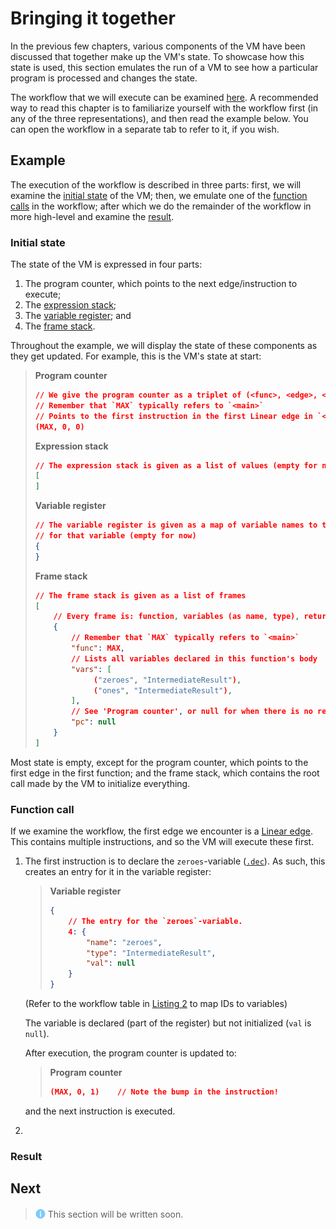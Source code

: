 # Bringing it together
In the previous few chapters, various components of the VM have been discussed that together make up the VM's state. To showcase how this state is used, this section emulates the run of a VM to see how a particular program is processed and changes the state.

The workflow that we will execute can be examined [here](./showcase_appendix.md). A recommended way to read this chapter is to familiarize yourself with the workflow first (in any of the three representations), and then read the example below. You can open the workflow in a separate tab to refer to it, if you wish.


## Example
The execution of the workflow is described in three parts: first, we will examine the [initial state](#initial-state) of the VM; then, we emulate one of the [function calls](#function-call) in the workflow; after which we do the remainder of the workflow in more high-level and examine the [result](#result).

### Initial state
The state of the VM is expressed in four parts:
1. The program counter, which points to the next edge/instruction to execute;
2. The [expression stack](./stack.md);
3. The [variable register](./var_reg.md); and
4. The [frame stack](./frame_stack.md).

Throughout the example, we will display the state of these components as they get updated. For example, this is the VM's state at start:
> **Program counter**
> ```json
> // We give the program counter as a triplet of (<func>, <edge>, <instr_or_null>)
> // Remember that `MAX` typically refers to `<main>`
> // Points to the first instruction in the first Linear edge in `<main>`
> (MAX, 0, 0)
> ```
> **Expression stack**
> ```json
> // The expression stack is given as a list of values (empty for now)
> [
> ]
> ```
> **Variable register**
> ```json
> // The variable register is given as a map of variable names to the contents
> // for that variable (empty for now)
> {
> }
> ```
> **Frame stack**
> ```json
> // The frame stack is given as a list of frames
> [
>     // Every frame is: function, variables (as name, type), return address
>     {
>         // Remember that `MAX` typically refers to `<main>`
>         "func": MAX,          
>         // Lists all variables declared in this function's body
>         "vars": [
>              ("zeroes", "IntermediateResult"),
>              ("ones", "IntermediateResult"),
>         ],
>         // See 'Program counter', or null for when there is no return address
>         "pc": null
>     }
> ]
> ```

Most state is empty, except for the program counter, which points to the first edge in the first function; and the frame stack, which contains the root call made by the VM to initialize everything.


### Function call
If we examine the workflow, the first edge we encounter is a [Linear edge](../../spec/wir/graph.md#linear). This contains multiple instructions, and so the VM will execute these first.

1. The first instruction is to declare the `zeroes`-variable ([`.dec`](../../spec/wir/instructions.md#vardec)). As such, this creates an entry for it in the variable register:
   > **Variable register**
   > ```json
   > {
   >     // The entry for the `zeroes`-variable.
   >     4: {
   >         "name": "zeroes",
   >         "type": "IntermediateResult",
   >         "val": null
   >     }
   > }
   > ```
   (Refer to the workflow table in [Listing 2](./showcase_appendix.md) to map IDs to variables)
   
   The variable is declared (part of the register) but not initialized (`val` is `null`).
   
   After execution, the program counter is updated to:
   > **Program counter**
   > ```json
   > (MAX, 0, 1)    // Note the bump in the instruction!
   > ```
   and the next instruction is executed.

2. 


### Result


## Next
> <img src="../../assets/img/info.png" alt="info" width="16" style="margin-top: 2px; margin-bottom: -2px"/> This section will be written soon.
